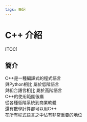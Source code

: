 ```yaml
---
tags: 筆記
---
```


# C++ 介紹

[TOC]

## 簡介
C\+\+是一種編譯式的程式語言  
與Python相比 屬於低階語言  
與組合語言相比 屬於高階語言  
C\+\+的使用範圍很廣  
從各種低階系統到商業軟體  
還有數學計算都可以用C\+\+  
在所有程式語言之中佔有非常重要的地位  
